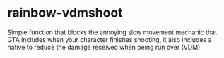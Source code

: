 # rainbow-vdmshoot
Simple function that blocks the annoying slow movement mechanic that GTA includes when your character finishes shooting, it also includes a native to reduce the damage received when being run over (VDM)
